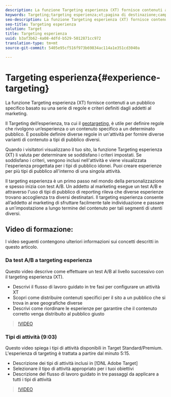 ```yaml
---
description: La funzione Targeting esperienza (XT) fornisce contenuti a un pubblico specifico basato su una serie di regole e criteri definiti dagli addetti al marketing.
keywords: Targeting;targeting esperienza;xt;pagina di destinazione;campagna pagina di destinazione
seo-description: La funzione Targeting esperienza (XT) fornisce contenuti a un pubblico specifico basato su una serie di regole e criteri definiti dagli addetti al marketing.
seo-title: Targeting esperienza
solution: Target
title: Targeting esperienza
uuid: b3af3b62-4a08-4dfd-b529-5012871cc972
translation-type: tm+mt
source-git-commit: 5405e95cf516f973b69834ac114a1e351cd3040a

---
```



# Targeting esperienza{#experience-targeting}

La funzione Targeting esperienza (XT) fornisce contenuti a un pubblico specifico basato su una serie di regole e criteri definiti dagli addetti al marketing.

Il Targeting dell’esperienza, tra cui il [geotargeting](../../c-target/c-audiences/c-target-rules/geo.md#concept_5B4D99DE685348FB877929EE0F942670), è utile per definire regole che rivolgono un’esperienza o un contenuto specifico a un determinato pubblico. È possibile definire diverse regole in un&#39;attività per fornire diverse varianti di contenuto a tipi di pubblico diversi.

Quando i visitatori visualizzano il tuo sito, la funzione Targeting esperienza (XT) li valuta per determinare se soddisfano i criteri impostati. Se soddisfano i criteri, vengono inclusi nell&#39;attività e viene visualizzata l&#39;esperienza progettata per i tipi di pubblico idonei. Puoi creare esperienze per più tipi di pubblico all&#39;interno di una singola attività.

Il targeting esperienza è un primo passo nel mondo della personalizzazione e spesso inizia con test A/B. Un addetto al marketing esegue un test A/B e attraverso l&#39;uso di tipi di pubblico di reporting rileva che diverse esperienze trovano accoglienza tra diversi destinatari. Il targeting esperienza consente all’addetto al marketing di sfruttare facilmente tale individuazione e passare a un&#39;impostazione a lungo termine del contenuto per tali segmenti di utenti diversi.

## Video di formazione:

I video seguenti contengono ulteriori informazioni sui concetti descritti in questo articolo.

### Da test A/B a targeting esperienza

Questo video descrive come effettuare un test A/B al livello successivo con il targeting esperienza (XT).

* Descrivi il flusso di lavoro guidato in tre fasi per configurare un attività XT
* Scopri come distribuire contenuti specifici per il sito a un pubblico che si trova in aree geografiche diverse
* Descrivi come riordinare le esperienze per garantire che il contenuto corretto venga distribuito al pubblico giusto

>[!VIDEO](https://video.tv.adobe.com/v/22418/)

### Tipi di attività (9:03)

Questo video spiega i tipi di attività disponibili in Target Standard/Premium. L&#39;esperienza di targeting è trattata a partire dal minuto 5:15.

* Descrizione dei tipi di attività inclusi in [!DNL Adobe Target]
* Selezionare il tipo di attività appropriato per i tuoi obiettivi
* Descrizione del flusso di lavoro guidato in tre passaggi da applicare a tutti i tipi di attività

>[!VIDEO](https://video.tv.adobe.com/v/17386)
